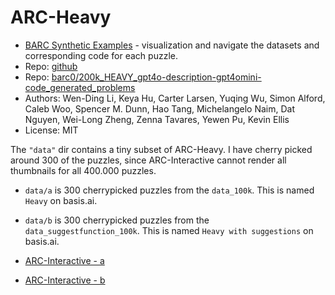 # ARC-Heavy

- [BARC Synthetic Examples](https://www.basis.ai/arc_interface/examples) - visualization and navigate the datasets and corresponding code for each puzzle.
- Repo: [github](https://github.com/xu3kev/BARC)
- Repo: [barc0/200k_HEAVY_gpt4o-description-gpt4omini-code_generated_problems](https://huggingface.co/datasets/barc0/200k_HEAVY_gpt4o-description-gpt4omini-code_generated_problems)
- Authors: Wen-Ding Li, Keya Hu, Carter Larsen, Yuqing Wu, Simon Alford, Caleb Woo, Spencer M. Dunn, Hao Tang, Michelangelo Naim, Dat Nguyen, Wei-Long Zheng,
Zenna Tavares, Yewen Pu, Kevin Ellis
- License: MIT

The `"data"` dir contains a tiny subset of ARC-Heavy. I have cherry picked around 300 of the puzzles, since ARC-Interactive cannot render all thumbnails for all 400.000 puzzles.

- `data/a` is 300 cherrypicked puzzles from the `data_100k`. This is named `Heavy` on basis.ai.
- `data/b` is 300 cherrypicked puzzles from the `data_suggestfunction_100k`. This is named `Heavy with suggestions` on basis.ai.

- [ARC-Interactive - a](https://neoneye.github.io/arc/?dataset=ARC-Heavy-a)
- [ARC-Interactive - b](https://neoneye.github.io/arc/?dataset=ARC-Heavy-b)
